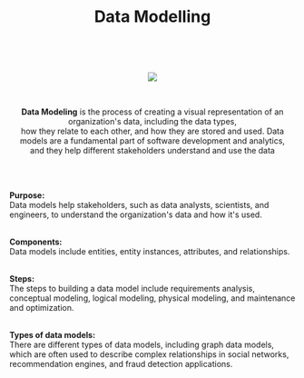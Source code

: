 # <p align="center"> Data Modelling</p> <br>
<p align="center"> <img src = "https://sarasanalytics.com/wp-content/uploads/2022/07/Data-Modeling-Best-Practices.jpg"></p> <br>

<p align="center" > <b>Data Modeling</b> is the process of creating a visual representation of an organization's data, including the data types, <br> how they relate to each other, and how they are stored and used. Data models are a fundamental part of software development and analytics, <br> and they help different stakeholders understand and use the data </p> <br> <br>

<p><b>Purpose:</b> <br>
Data models help stakeholders, such as data analysts, scientists, and engineers, to understand the organization's data and how it's used. <br><br>
 
<b>Components:</b> <br>
Data models include entities, entity instances, attributes, and relationships. <br><br>
 
<b> Steps: </b><br>
The steps to building a data model include requirements analysis, conceptual modeling, logical modeling, physical modeling, and maintenance and optimization. <br><br>
 
<b> Types of data models: </b><br>
There are different types of data models, including graph data models, which are often used to describe complex relationships in social networks, recommendation engines, and fraud detection applications. <br><br>
</p>
